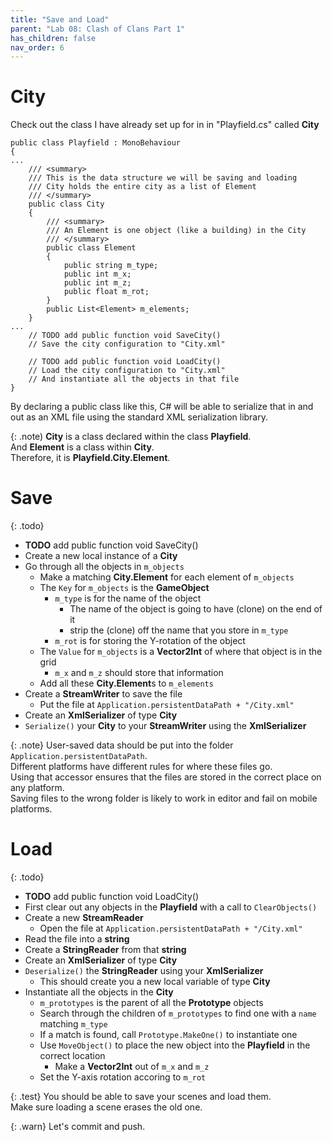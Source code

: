 ```yaml
---
title: "Save and Load"
parent: "Lab 08: Clash of Clans Part 1"
has_children: false
nav_order: 6
---
```


# City
Check out the class I have already set up for in in "Playfield.cs" called **City**
```
public class Playfield : MonoBehaviour
{
...
    /// <summary>
    /// This is the data structure we will be saving and loading
    /// City holds the entire city as a list of Element
    /// </summary>
    public class City
    {
        /// <summary>
        /// An Element is one object (like a building) in the City
        /// </summary>
        public class Element
        {
            public string m_type;
            public int m_x;
            public int m_z;
            public float m_rot;
        }
        public List<Element> m_elements;
    }
...
    // TODO add public function void SaveCity()
    // Save the city configuration to "City.xml"

    // TODO add public function void LoadCity()
    // Load the city configuration to "City.xml"
    // And instantiate all the objects in that file
}
```
By declaring a public class like this, C# will be able to serialize that in and out as an XML file using the standard XML serialization library.

{: .note)
**City** is a class declared within the class **Playfield**.\
And **Element** is a class within **City**.\
Therefore, it is **Playfield.City.Element**.

# Save

{: .todo}
* **TODO** add public function void SaveCity()
* Create a new local instance of a **City**
* Go through all the objects in `m_objects`
    * Make a matching **City.Element** for each element of `m_objects`
    * The `Key` for `m_objects` is the **GameObject**
        * `m_type` is for the name of the object
            * The name of the object is going to have (clone) on the end of it
            * strip the (clone) off the name that you store in `m_type`
        * `m_rot` is for storing the Y-rotation of the object
    * The `Value` for `m_objects` is a **Vector2Int** of where that object is in the grid
        * `m_x` and `m_z` should store that information
    * Add all these **City.Element**s to `m_elements`
* Create a **StreamWriter** to save the file
    * Put the file at `Application.persistentDataPath + "/City.xml"`
* Create an **XmlSerializer** of type **City**
* `Serialize()` your **City** to your **StreamWriter** using the **XmlSerializer**

{: .note}
User-saved data should be put into the folder `Application.persistentDataPath`.\
Different platforms have different rules for where these files go.\
Using that accessor ensures that the files are stored in the correct place on any platform.\
Saving files to the wrong folder is likely to work in editor and fail on mobile platforms.

# Load

{: .todo}
* **TODO** add public function void LoadCity()
* First clear out any objects in the **Playfield** with a call to `ClearObjects()`
* Create a new **StreamReader** 
    * Open the file at `Application.persistentDataPath + "/City.xml"`
* Read the file into a **string**
* Create a **StringReader** from that **string**
* Create an **XmlSerializer** of type **City**
* `Deserialize()` the **StringReader** using your **XmlSerializer**
    * This should create you a new local variable of type **City**
* Instantiate all the objects in the **City**
    * `m_prototypes` is the parent of all the **Prototype** objects
    * Search through the children of `m_prototypes` to find one with a `name` matching `m_type`
    * If a match is found, call `Prototype.MakeOne()` to instantiate one
    * Use `MoveObject()` to place the new object into the **Playfield** in the correct location
        * Make a **Vector2Int** out of `m_x` and `m_z`
    * Set the Y-axis rotation accoring to `m_rot`

{: .test}
You should be able to save your scenes and load them.\
Make sure loading a scene erases the old one.

{: .warn}
Let's commit and push.




